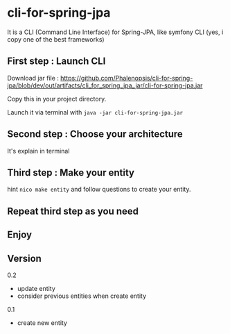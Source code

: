 # cli-for-spring-jpa
It is a CLI (Command Line Interface) for Spring-JPA, like symfony CLI (yes, i copy one of the best frameworks)

## First step : Launch CLI
Download jar file : https://github.com/Phalenopsis/cli-for-spring-jpa/blob/dev/out/artifacts/cli_for_spring_jpa_jar/cli-for-spring-jpa.jar

Copy this in your project directory.

Launch it via terminal with ```java -jar cli-for-spring-jpa.jar``` 

## Second step : Choose your architecture
It's explain in terminal

## Third step : Make your entity
hint ```nico make entity``` and follow questions to create your entity.

## Repeat third step as you need

## Enjoy

## Version
0.2
- update entity
- consider previous entities when create entity

0.1 
- create new entity


